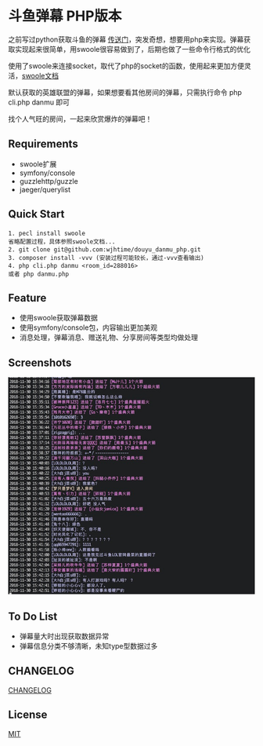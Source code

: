 # 斗鱼弹幕 PHP版本

之前写过python获取斗鱼的弹幕 [传送门](https://github.com/wjhtime/douyu_danmu_python)，突发奇想，想要用php来实现。弹幕获取实现起来很简单，用swoole很容易做到了，后期也做了一些命令行格式的优化

使用了swoole来连接socket，取代了php的socket的函数，使用起来更加方便灵活，[swoole文档](https://wiki.swoole.com/wiki/page/1.html)

默认获取的英雄联盟的弹幕，如果想要看其他房间的弹幕，只需执行命令 php cli.php danmu <room id>即可

找个人气旺的房间，一起来欣赏爆炸的弹幕吧！

## Requirements
- swoole扩展
- symfony/console
- guzzlehttp/guzzle
- jaeger/querylist

## Quick Start
```
1. pecl install swoole 
省略配置过程，具体参照swoole文档...
2. git clone git@github.com:wjhtime/douyu_danmu_php.git
3. composer install -vvv (安装过程可能较长，通过-vvv查看输出)
4. php cli.php danmu <room_id=288016> 
或者 php danmu.php
```

## Feature
- 使用swoole获取弹幕数据
- 使用symfony/console包，内容输出更加美观
- 消息处理，弹幕消息、赠送礼物、分享房间等类型均做处理


## Screenshots
![截图](./images/screen_shot.jpeg)

## To Do List
- 弹幕量大时出现获取数据异常
- 弹幕信息分类不够清晰，未知type型数据过多


## CHANGELOG

[CHANGELOG](https://github.com/wjhtime/douyu_danmu_php/releases)


## License

[MIT](https://github.com/wjhtime/douyu_danmu_php/blob/master/LICENSE)